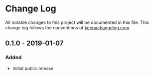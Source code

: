 # Change Log

All notable changes to this project will be documented in this file. This change log follows the conventions of [keepachangelog.com](http://keepachangelog.com/).

## 0.1.0 - 2019-01-07

### Added
- Initial public release

[Unreleased]: https://github.com/luposlip/json-schema/compare/0.1.0...HEAD
